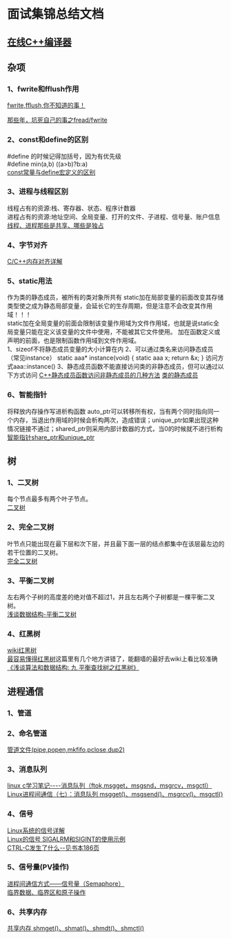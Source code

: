 # 面试集锦总结文档  
## [在线C++编译器](https://wandbox.org/)  
## 杂项
### 1、fwrite和fflush作用

[fwrite,fflush,你不知道的事！](https://blog.csdn.net/zhangxiong2532/article/details/50608898)

[那些年，坑死自己的事之fread/fwrite](https://www.cnblogs.com/ashboy/archive/2014/11/30/fread.html)
### 2、const和define的区别
#define 的时候记得加括号，因为有优先级  
#define min(a,b) ((a>b)?b:a)  
[const常量与define宏定义的区别](https://blog.csdn.net/sinat_20265495/article/details/52945960)  
### 3、进程与线程区别
线程占有的资源:栈、寄存器、状态、程序计数器  
进程占有的资源:地址空间、全局变量、打开的文件、子进程、信号量、账户信息  
[线程、进程那些是共享、哪些是独占](https://www.nowcoder.com/questionTerminal/dbf3fb0fce0a4a199cd985796bdcad78?from=14pdf)
### 4、字节对齐
[C/C++内存对齐详解](https://mp.weixin.qq.com/s?__biz=MzIwNTc4NTEwOQ==&mid=2247483922&idx=1&sn=6fdbd8178dfaccf7732fb7c9b82a4c94&scene=21#wechat_redirect)
### 5、static用法
作为类的静态成员，被所有的类对象所共有
static加在局部变量的前面改变其存储类型使之成为静态局部变量，会延长它的生存周期，但是注意不会改变其作用域！！！   
static加在全局变量的前面会限制该变量作用域为文件作用域，也就是说static全局变量只能在定义该变量的文件中使用，不能被其它文件使用。
加在函数定义或声明的前面，也是限制函数作用域到文件作用域。  
1、sizeof不将静态成员变量的大小计算在内 
2、可以通过类名来访问静态成员（常见instance） 
static aaa* instance(void)
{
	static aaa x;
	return &x;
}
访问方式aaa::instance()
3、静态成员函数不能直接访问类的非静态成员，但可以通过以下方式访问
[C++静态成员函数访问非静态成员的几种方法](https://www.cnblogs.com/rickyk/p/4238380.html)
[类的静态成员](https://mp.weixin.qq.com/s?__biz=MzIwNTc4NTEwOQ==&mid=2247483732&idx=1&sn=942f4ee8f3e0617b1d189eecd492d73f&scene=21#wechat_redirect)
### 6、智能指针
将释放内存操作写进析构函数
auto_ptr可以转移所有权，当有两个同时指向同一个内存，当退出作用域的时候会析构两次，造成错误；unique_ptr如果出现这种情况链接不通过；shared_ptr则采用内部计数器的方式，当0的时候就不进行析构
[智能指针share_ptr和unique_ptr](https://mp.weixin.qq.com/s?__biz=MzIwNTc4NTEwOQ==&mid=2247483809&idx=1&sn=373d64600b944be7258304119dae247e&scene=21#wechat_redirect)



## 树
### 1、二叉树
每个节点最多有两个叶子节点。  
[二叉树](https://blog.csdn.net/cai2016/article/details/52589952)

### 2、完全二叉树
叶节点只能出现在最下层和次下层，并且最下面一层的结点都集中在该层最左边的若干位置的二叉树。  
[完全二叉树](https://baike.baidu.com/item/%E5%AE%8C%E5%85%A8%E4%BA%8C%E5%8F%89%E6%A0%91/7773232?fr=aladdin)

### 3、平衡二叉树
左右两个子树的高度差的绝对值不超过1，并且左右两个子树都是一棵平衡二叉树。  
[浅谈数据结构-平衡二叉树](http://www.cnblogs.com/polly333/p/4798944.html)
### 4、红黑树
[wiki红黑树](https://zh.wikipedia.org/wiki/%E7%BA%A2%E9%BB%91%E6%A0%91)  
[最容易懂得红黑树](https://blog.csdn.net/sun_tttt/article/details/65445754)这篇里有几个地方讲错了，能翻墙的最好去wiki上看比较准确  
[《浅谈算法和数据结构: 九 平衡查找树之红黑树》](http://www.cnblogs.com/yangecnu/p/Introduce-Red-Black-Tree.html)
## 进程通信
### 1、管道
### 2、命名管道
[管道文件(pipe,popen,mkfifo,pclose,dup2)](http://lobert.iteye.com/blog/1707450)  

### 3、消息队列

[linux c学习笔记----消息队列（ftok,msgget，msgsnd，msgrcv，msgctl）](http://lobert.iteye.com/blog/1743256)  
[Linux进程间通信（七）：消息队列 msgget()、msgsend()、msgrcv()、msgctl()](https://www.cnblogs.com/52php/p/5862114.html)

### 4、信号
[Linux系统的信号详解](https://blog.csdn.net/u010889616/article/details/48157937)  
[Linux的信号 SIGALRM和SIGINT的使用示例](https://blog.csdn.net/u010889616/article/details/48158165)  
[CTRL-C发生了什么--见书本186页](https://github.com/CARLPC/sharedoc/blob/master/unix%20cookbook.pdf)

### 5、信号量(PV操作)
[进程间通信方式——信号量（Semaphore）](https://blog.csdn.net/skyroben/article/details/72513985)  
[临界数据、临界区和原子操作](https://www.cnblogs.com/midhillzhou/p/7600837.html)
### 6、共享内存
[共享内存 shmget()、shmat()、shmdt()、shmctl()](https://www.cnblogs.com/52php/p/5861372.html)

